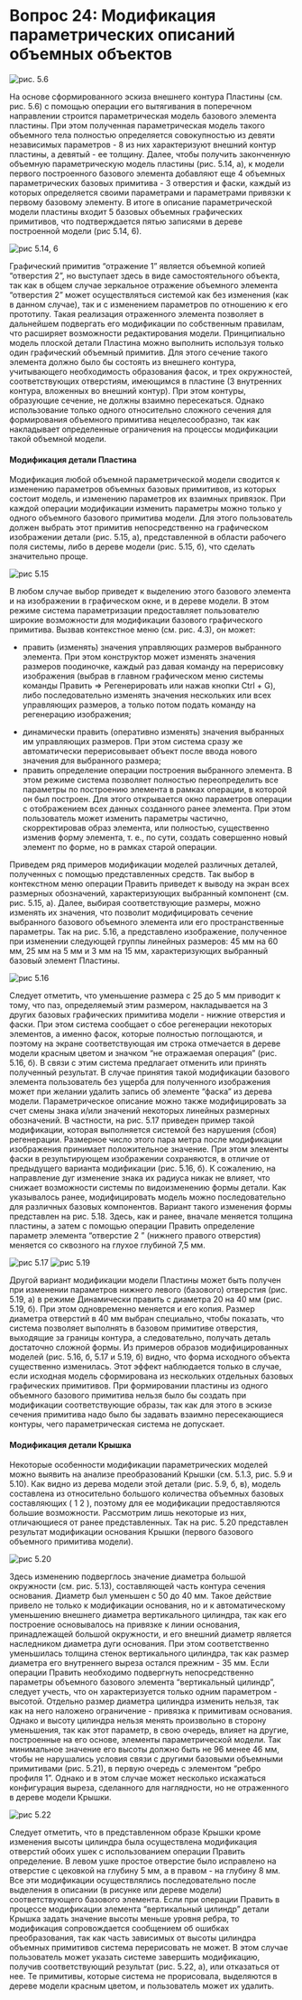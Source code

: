 # Вопрос 24: Модификация параметрических описаний объемных объектов
![рис. 5.6](../resources/imgs/24/1.JPG)

На основе сформированного эскиза внешнего контура Пластины (см. рис. 5.6) с помощью операции его вытягивания в поперечном направлении строится параметрическая модель базового элемента пластины. При этом полученная параметрическая модель такого объемного тела полностью определяется совокупностью из девяти независимых параметров - 8 из них характеризуют внешний контур пластины, а девятый - ее толщину. Далее, чтобы получить законченную объемную параметрическую модель пластины (рис. 5.14, а), к модели первого построенного базового элемента добавляют еще 4 объемных параметрических базовых примитива - 3 отверстия и фаски, каждый из которых определяется своими параметрами и параметрами привязки к первому базовому элементу. В итоге в описание параметрической модели пластины входит 5 базовых объемных графических примитивов, что подтверждается пятью записями в дереве построенной модели (рис 5.14, 6). 

![рис 5.14, 6](../resources/imgs/24/2.JPG)

Графический примитив “отражение 1” является объемной копией “отверстия 2”, но выступает здесь в виде самостоятельного объекта, так как в общем случае зеркальное отражение объемного элемента “отверстия 2” может осуществляться системой как без изменения (как в данном случае), так и с изменением параметров по отношению к его прототипу. Такая реализация отраженного элемента позволяет в дальнейшем подвергать его модификации по собственным правилам, что расширяет возможности редактирования модели. 
Принципиально модель плоской детали Пластина можно выполнить используя только один графический объемный примитив. Для этого сечение такого элемента должно было бы состоять из внешнего контура, учитывающего необходимость образования фасок, и трех окружностей, соответствующих отверстиям, имеющимся в пластине (3 внутренних контура, вложенных во внешний контур). При этом контуры, образующие сечение, не должны взаимно пересекаться. Однако использование только одного относительно сложного сечения для формирования объемного примитива нецелесообразно, так как накладывает определенные ограничения на процессы модификации такой объемной модели.

#### Модификация детали Пластина
Модификация любой объемной параметрической модели сводится к изменению параметров объемных базовых примитивов, из которых состоит модель, и изменению параметров их взаимных привязок. При каждой операции модификации изменить параметры можно только у одного объемного базового примитива модели. Для этого пользователь должен выбрать этот примитив непосредственно на графическом изображении детали (рис. 5.15, а), представленной в области рабочего поля системы, либо в дереве модели (рис. 5.15, б), что сделать значительно проще. 

![рис 5.15](../resources/imgs/24/3.JPG)

В любом случае выбор приведет к выделению этого базового элемента и на изображении в графическом окне, и в дереве модели. 
В этом режиме система параметризации предоставляет пользователю широкие возможности для модификации базового графического примитива. Вызвав контекстное меню (см. рис. 4.3), он может: 
* править (изменять) значения управляющих размеров выбранного элемента. При этом конструктор может изменять значения размеров поодиночке, каждый раз давая команду на перерисовку изображения (выбрав в главном графическом меню системы команды Править => Регенерировать или нажав кнопки Ctrl + G), либо последовательно изменять значения нескольких или всех управляющих размеров, а только потом подать команду на регенерацию изображения; 
- динамически править (оперативно изменять) значения выбранных им управляющих размеров. При этом система сразу же автоматически перерисовывает объект после ввода нового значения для выбранного размера;
- править определение операции построения выбранного элемента. В этом режиме система позволяет полностью переопределить все параметры по построению элемента в рамках операции, в которой он был построен. Для этого открывается окно параметров операции с отображением всех данных созданного ранее элемента. При этом пользователь может изменить параметры частично, скорректировав образ элемента, или полностью, существенно изменив форму элемента, т. е., по сути, создать совершенно новый элемент по форме, но в рамках старой операции. 

Приведем ряд примеров модификации моделей различных деталей, полученных с помощью представленных средств.
Так выбор в контекстном меню операции Править приведет к выводу на экран всех размерных обозначений, характеризующих выбранный компонент (см. рис. 5.15, а). Далее, выбирая соответствующие размеры, можно изменять их значения, что позволит модифицировать сечение выбранного базового объемного элемента или его пространственные параметры. 
Так на рис. 5.16, а представлено изображение, полученное при изменении следующей группы линейных размеров: 45 мм на 60 мм, 25 мм на 5 мм и 3 мм на 15 мм, характеризующих выбранный базовый элемент Пластины. 

![рис 5.16](../resources/imgs/24/4.JPG)

Следует отметить, что уменьшение размера с 25 до 5 мм приводит к тому, что паз, определяемый этим размером, накладывается на 3 других базовых графических примитива модели - нижние отверстия и фаски. При этом система сообщает о сбое регенерации некоторых элементов, а именно фасок, которые полностью поглощаются, и поэтому на экране соответствующая им строка отмечается в дереве модели красным цветом и значком “не отражаемая операция” (рис. 5.16, б). В связи с этим система предлагает отменить или принять полученный результат. В случае принятия такой модификации базового элемента пользователь без ущерба для полученного изображения может при желании удалить запись об элементе “фаска” из дерева модели. Параметрическое описание можно также модифицировать за счет смены знака и/или значений некоторых линейных размерных обозначений. В частности, на рис. 5.17 приведен пример такой модификации, которая выполняется системой без нарушения (сбоя) регенерации. Размерное число этого пара метра после модификации изображения принимает положительное значение. При этом элементы фаски в результирующем изображении сохраняются, в отличие от предыдущего варианта модификации (рис. 5.16, б). 
К сожалению, на направление дуг изменение знака их радиуса никак не влияет, что снижает возможности системы по видоизменению формы детали. 
Как указывалось ранее, модифицировать модель можно последовательно для различных базовых компонентов. Вариант такого изменения формы представлен на рис. 5.18. Здесь, как и ранее, вначале меняется толщина пластины, а затем с помощью операции Править определение параметр элемента “отверстие 2 ” (нижнего правого отверстия) меняется со сквозного на глухое глубиной 7,5 мм. 

![рис 5.17](../resources/imgs/24/5.JPG)
![рис 5.19](../resources/imgs/24/6.JPG)

Другой вариант модификации модели Пластины может быть получен при изменении параметров нижнего левого (базового) отверстия (рис. 5.19, а) в режиме Динамически править с диаметра 20 на 40 мм (рис. 5.19, б). 
При этом одновременно меняется и его копия. Размер диаметра отверстий в 40 мм выбран специально, чтобы показать, что система позволяет выполнять в базовом примитиве отверстия, выходящие за границы контура, а следовательно, получать деталь достаточно сложной формы. 
Из примеров образов модифицированных моделей (рис. 5.16, б, 5.17 и 5.19, б) видно, что форма исходного объекта существенно изменилась. Этот эффект наблюдается только в случае, если исходная модель сформирована из нескольких отдельных базовых графических примитивов. При формировании пластины из одного объемного базового примитива нельзя было бы создать при модификации соответствующие образы, так как для этого в эскизе сечения примитива надо было бы задавать взаимно пересекающиеся контуры, чего параметрическая система не допускает.
#### Модификация детали Крышка
Некоторые особенности модификации параметрических моделей можно выявить на анализе преобразований Крышки (см. 5.1.3, рис. 5.9 и 5.10). Как видно из дерева модели этой детали (рис. 5.9, б, в), модель составлена из относительно большого количества объемных базовых составляющих ( 1 2 ), поэтому для ее модификации предоставляются большие возможности. Рассмотрим лишь некоторые из них, отличающиеся от ранее представленных. Так на рис. 5.20 представлен результат модификации основания Крышки (первого базового объемного примитива модели).

![рис 5.20](../resources/imgs/24/7.JPG)

Здесь изменению подверглось значение диаметра большой окружности (см. рис. 5.13), составляющей часть контура сечения основания. Диаметр был уменьшен с 50 до 40 мм. Такое действие привело не только к модификации основания, но и к автоматическому уменьшению внешнего диаметра вертикального цилиндра, так как его построение основывалось на привязке к линии основания, принадлежащей большой окружности, и его внешний диаметр является наследником диаметра дуги основания. При этом соответственно уменьшилась толщина стенок вертикального цилиндра, так как размер диаметра его внутреннего выреза остался прежним - 35 мм. 
Если операции Править необходимо подвергнуть непосредственно параметры объемного базового элемента “вертикальный цилиндр”, следует учесть, что он характеризуется только одним параметром - высотой. Отдельно размер диаметра цилиндра изменить нельзя, так как на него наложено ограничение - привязка к примитивам основания. Однако и высоту цилиндра нельзя менять произвольно в сторону уменьшения, так как этот параметр, в свою очередь, влияет на другие, построенные на его основе, элементы параметрической модели. Так минимальное значение его высоты должно быть не 96 менее 46 мм, чтобы не нарушались условия связи с другими базовыми объемными примитивами (рис. 5.21), в первую очередь с элементом “ребро профиля 1”. Однако и в этом случае может несколько искажаться конфигурация выреза, сделанного для наглядности, но не отраженного в дереве модели Крышки.

![рис 5.22](../resources/imgs/24/8.JPG)

Следует отметить, что в представленном образе Крышки кроме изменения высоты цилиндра была осуществлена модификация отверстий обоих ушек с использованием операции Править определение. 
В левом ушке простое отверстие было исправлено на отверстие с цековкой на глубину 5 мм, а в правом - на глубину 8 мм. Все эти модификации осуществлялись последовательно после выделения в описании (в рисунке или дереве модели) соответствующего базового элемента. 
Если при операции Править в процессе модификации элемента “вертикальный цилиндр” детали Крышка задать значение высоты меньше уровня ребра, то модификация сопровождается сообщением об ошибках преобразования, так как часть зависимых от высоты цилиндра объемных примитивов система перерисовать не может. В этом случае пользователь может указать системе завершить модификацию, получив соответствующий результат (рис. 5.22, а), или отказаться от нее. Те примитивы, которые система не прорисовала, выделяются в дереве модели красным цветом, и пользователь может их удалить.